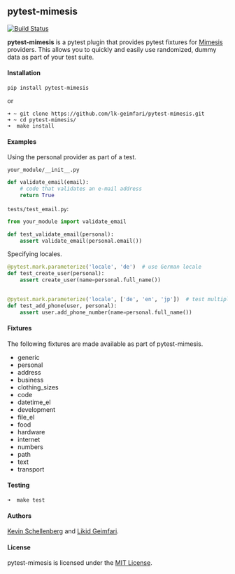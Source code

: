 ## pytest-mimesis


[![Build Status](https://travis-ci.org/lk-geimfari/pytest-elizabeth.svg?branch=master)](https://travis-ci.org/lk-geimfari/pytest-elizabeth)

**pytest-mimesis** is a pytest plugin that provides pytest fixtures for [Mimesis](https://github.com/lk-geimfari/mimesis) providers.  This allows you to quickly and easily use randomized, dummy data as part of your test suite.


#### Installation

```
pip install pytest-mimesis
```

or 
```
➜ ~ git clone https://github.com/lk-geimfari/pytest-mimesis.git
➜ ~ cd pytest-mimesis/
➜  make install
```

#### Examples

Using the personal provider as part of a test.

`your_module/__init__.py`

```python
def validate_email(email):
    # code that validates an e-mail address
    return True
```

`tests/test_email.py`:

```python
from your_module import validate_email

def test_validate_email(personal):
    assert validate_email(personal.email())
```

Specifying locales.

```python
@pytest.mark.parameterize('locale', 'de')  # use German locale
def test_create_user(personal):
    assert create_user(name=personal.full_name())
    

@pytest.mark.parameterize('locale', ['de', 'en', 'jp'])  # test multiple locales
def test_add_phone(user, personal):
    assert user.add_phone_number(name=personal.full_name())
```

#### Fixtures

The following fixtures are made available as part of pytest-mimesis.

* generic
* personal
* address
* business
* clothing_sizes
* code
* datetime_el
* development
* file_el
* food
* hardware
* internet
* numbers
* path
* text
* transport


#### Testing
```
➜  make test
```

#### Authors
[Kevin Schellenberg](https://github.com/wikkiewikkie) and [Likid Geimfari](https://github.com/lk-geimfari).


#### License

pytest-mimesis is licensed under the [MIT License](https://github.com/mimesis-lab/pytest-mimesis/blob/master/LICENSE).
